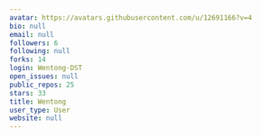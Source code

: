 ```yaml
---
avatar: https://avatars.githubusercontent.com/u/12691166?v=4
bio: null
email: null
followers: 6
following: null
forks: 14
login: Wentong-DST
open_issues: null
public_repos: 25
stars: 33
title: Wentong
user_type: User
website: null
---
```

